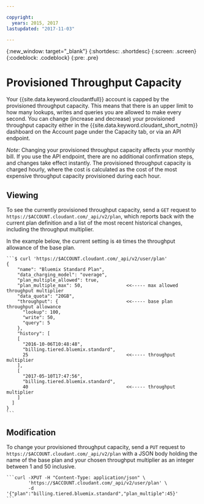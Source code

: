 ```yaml
---

copyright:
  years: 2015, 2017
lastupdated: "2017-11-03"

---
```


{:new_window: target="_blank"}
{:shortdesc: .shortdesc}
{:screen: .screen}
{:codeblock: .codeblock}
{:pre: .pre}

<!-- Acrolinx: 2017-03-20 -->

# Provisioned Throughput Capacity

Your {{site.data.keyword.cloudantfull}} account is capped by the provisioned 
throughput capacity. This means that there is an upper limit to how many lookups, writes 
and queries you are allowed to make every second. You can change (increase and decrease) your 
provisioned throughput capacity either in the {{site.data.keyword.cloudant_short_notm}} 
dashboard on the Account page under the Capacity tab, or via an API endpoint.

*Note*: Changing your provisioned throughput capacity affects your monthly bill. If 
you use the API endpoint, there are no additional confirmation steps, and changes take 
effect instantly. The provisioned throughput capacity is charged hourly, where the cost 
is calculated as the cost of the most expensive throughput capacity provisioned during each hour.

## Viewing

To see the currently provisioned throughput capacity, send a `GET` request to 
`https://$ACCOUNT.cloudant.com/_api/v2/plan`, which reports back with the current 
plan definition and a list of the most recent historical changes, including the 
throughput multiplier.

In the example below, the current setting is `40` times the throughput allowance 
of the base plan.

    ```$ curl 'https://$ACCOUNT.cloudant.com/_api/v2/user/plan'
    {
        "name": "Bluemix Standard Plan",
        "data_charging_model": "overage",
        "plan_multiple_allowed": true,
        "plan_multiple_max": 50,                <<----- max allowed throughput multiplier
        "data_quota": "20GB",
        "throughput": {                         <<----- base plan throughput allowance
          "lookup": 100,
          "write": 50,
          "query": 5
        },
        "history": [
        [
          "2016-10-06T10:48:48",
          "billing.tiered.bluemix.standard",
          25                                    <<----- throughput multiplier
        ],
        [
          "2017-05-10T17:47:56",
          "billing.tiered.bluemix.standard",
          40                                    <<----- throughput multiplier
        ]
      ]
    }
    ```

## Modification

To change your provisioned throughput capacity, send a `PUT` request to 
`https://$ACCOUNT.cloudant.com/_api/v2/plan` with a JSON body holding the 
name of the base plan and your chosen throughput multiplier as an integer 
between 1 and 50 inclusive.

    ```curl -XPUT -H "Content-Type: application/json" \
            'https://$ACCOUNT.cloudant.com/_api/v2/user/plan' \
            -d '{"plan":"billing.tiered.bluemix.standard","plan_multiple":45}'
    ```